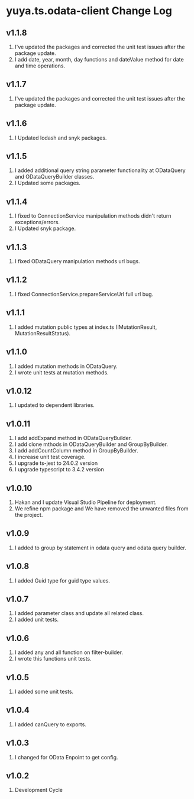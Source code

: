 # yuya.ts.odata-client Change Log

## v1.1.8

1. I've updated the packages and corrected the unit test issues after the package update.
2. I add date, year, month, day functions and dateValue method for date and time operations.

## v1.1.7

1. I've updated the packages and corrected the unit test issues after the package update.

## v1.1.6

1. I Updated lodash and snyk packages.

## v1.1.5

1. I added additional query string parameter functionality at ODataQuery and ODataQueryBuilder classes.
2. I Updated some packages.

## v1.1.4

1. I fixed to ConnectionService manipulation methods didn't return exceptions/errors.
2. I Updated snyk package.

## v1.1.3

1. I fixed ODataQuery manipulation methods url bugs.

## v1.1.2

1. I fixed ConnectionService.prepareServiceUrl full url bug.

## v1.1.1

1. I added mutation public types at index.ts (IMutationResult, MutationResultStatus).

## v1.1.0

1. I added mutation methods in ODataQuery.
2. I wrote unit tests at mutation methods.

## v1.0.12

1. I updated to dependent libraries.

## v1.0.11

1. I add addExpand method in ODataQueryBuilder.
2. I add clone mthods in ODataQueryBuilder and GroupByBuilder.
3. I add addCountColumn method in GroupByBuilder.
4. I increase unit test coverage.
5. I upgrade ts-jest to 24.0.2 version
6. I upgrade typescript to 3.4.2 version

## v1.0.10

1. Hakan and I update Visual Studio Pipeline for deployment.
2. We refine npm package and We have removed the unwanted files from the project.

## v1.0.9

1. I added to group by statement in odata query and odata query builder.

## v1.0.8

1. I added Guid type for guid type values.

## v1.0.7

1. I added parameter class and update all related class.
2. I added unit tests.

## v1.0.6

1. I added any and all function on filter-builder.
2. I wrote this functions unit tests.

## v1.0.5

1. I added some unit tests.

## v1.0.4

1. I added canQuery to exports.

## v1.0.3

1. I changed for OData Enpoint to get config.

## v1.0.2

1. Development Cycle
